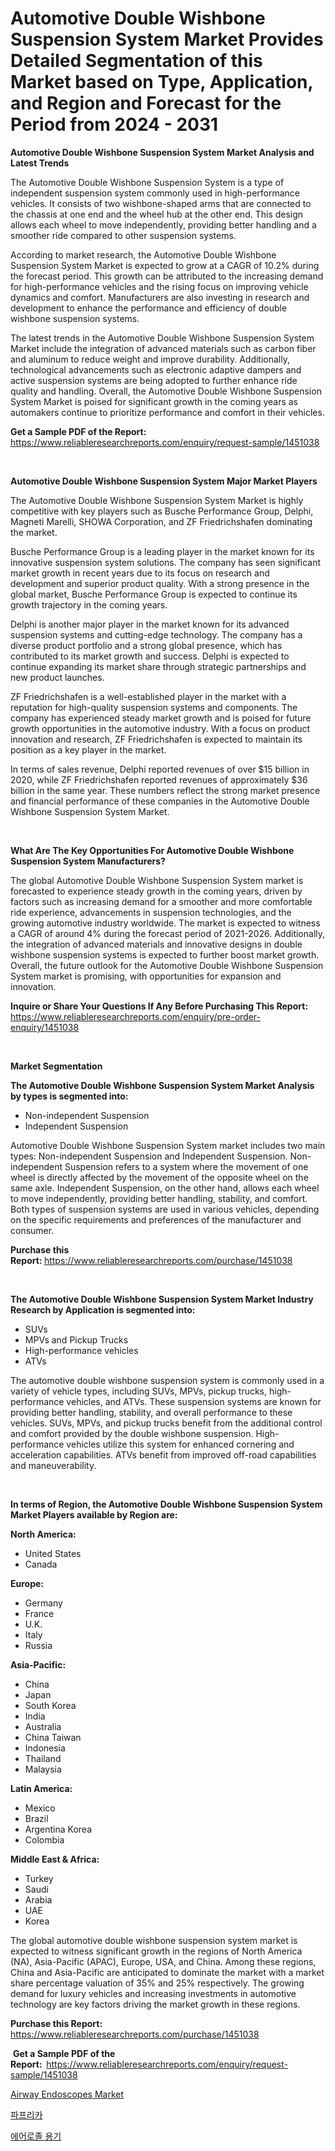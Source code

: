 <p><h1>Automotive Double Wishbone Suspension System Market Provides Detailed Segmentation of this Market based on Type, Application, and Region and Forecast for the Period from 2024 - 2031</h1></p><p><strong>Automotive Double Wishbone Suspension System Market Analysis and Latest Trends</strong></p>
<p><p>The Automotive Double Wishbone Suspension System is a type of independent suspension system commonly used in high-performance vehicles. It consists of two wishbone-shaped arms that are connected to the chassis at one end and the wheel hub at the other end. This design allows each wheel to move independently, providing better handling and a smoother ride compared to other suspension systems.</p><p>According to market research, the Automotive Double Wishbone Suspension System Market is expected to grow at a CAGR of 10.2% during the forecast period. This growth can be attributed to the increasing demand for high-performance vehicles and the rising focus on improving vehicle dynamics and comfort. Manufacturers are also investing in research and development to enhance the performance and efficiency of double wishbone suspension systems.</p><p>The latest trends in the Automotive Double Wishbone Suspension System Market include the integration of advanced materials such as carbon fiber and aluminum to reduce weight and improve durability. Additionally, technological advancements such as electronic adaptive dampers and active suspension systems are being adopted to further enhance ride quality and handling. Overall, the Automotive Double Wishbone Suspension System Market is poised for significant growth in the coming years as automakers continue to prioritize performance and comfort in their vehicles.</p></p>
<p><strong>Get a Sample PDF of the Report:&nbsp;</strong> <a href="https://www.reliableresearchreports.com/enquiry/request-sample/1451038">https://www.reliableresearchreports.com/enquiry/request-sample/1451038</a></p>
<p>&nbsp;</p>
<p><strong>Automotive Double Wishbone Suspension System Major Market Players</strong></p>
<p><p>The Automotive Double Wishbone Suspension System Market is highly competitive with key players such as Busche Performance Group, Delphi, Magneti Marelli, SHOWA Corporation, and ZF Friedrichshafen dominating the market. </p><p>Busche Performance Group is a leading player in the market known for its innovative suspension system solutions. The company has seen significant market growth in recent years due to its focus on research and development and superior product quality. With a strong presence in the global market, Busche Performance Group is expected to continue its growth trajectory in the coming years.</p><p>Delphi is another major player in the market known for its advanced suspension systems and cutting-edge technology. The company has a diverse product portfolio and a strong global presence, which has contributed to its market growth and success. Delphi is expected to continue expanding its market share through strategic partnerships and new product launches.</p><p>ZF Friedrichshafen is a well-established player in the market with a reputation for high-quality suspension systems and components. The company has experienced steady market growth and is poised for future growth opportunities in the automotive industry. With a focus on product innovation and research, ZF Friedrichshafen is expected to maintain its position as a key player in the market.</p><p>In terms of sales revenue, Delphi reported revenues of over $15 billion in 2020, while ZF Friedrichshafen reported revenues of approximately $36 billion in the same year. These numbers reflect the strong market presence and financial performance of these companies in the Automotive Double Wishbone Suspension System Market.</p></p>
<p>&nbsp;</p>
<p><strong>What Are The Key Opportunities For Automotive Double Wishbone Suspension System Manufacturers?</strong></p>
<p><p>The global Automotive Double Wishbone Suspension System market is forecasted to experience steady growth in the coming years, driven by factors such as increasing demand for a smoother and more comfortable ride experience, advancements in suspension technologies, and the growing automotive industry worldwide. The market is expected to witness a CAGR of around 4% during the forecast period of 2021-2026. Additionally, the integration of advanced materials and innovative designs in double wishbone suspension systems is expected to further boost market growth. Overall, the future outlook for the Automotive Double Wishbone Suspension System market is promising, with opportunities for expansion and innovation.</p></p>
<p><strong>Inquire or Share Your Questions If Any Before Purchasing This Report:</strong> <a href="https://www.reliableresearchreports.com/enquiry/pre-order-enquiry/1451038">https://www.reliableresearchreports.com/enquiry/pre-order-enquiry/1451038</a></p>
<p>&nbsp;</p>
<p><strong>Market Segmentation</strong></p>
<p><strong>The Automotive Double Wishbone Suspension System Market Analysis by types is segmented into:</strong></p>
<p><ul><li>Non-independent Suspension</li><li>Independent Suspension</li></ul></p>
<p><p>Automotive Double Wishbone Suspension System market includes two main types: Non-independent Suspension and Independent Suspension. Non-independent Suspension refers to a system where the movement of one wheel is directly affected by the movement of the opposite wheel on the same axle. Independent Suspension, on the other hand, allows each wheel to move independently, providing better handling, stability, and comfort. Both types of suspension systems are used in various vehicles, depending on the specific requirements and preferences of the manufacturer and consumer.</p></p>
<p><strong>Purchase this Report:&nbsp;</strong><a href="https://www.reliableresearchreports.com/purchase/1451038">https://www.reliableresearchreports.com/purchase/1451038</a></p>
<p>&nbsp;</p>
<p><strong>The Automotive Double Wishbone Suspension System Market Industry Research by Application is segmented into:</strong></p>
<p><ul><li>SUVs</li><li>MPVs and Pickup Trucks</li><li>High-performance vehicles</li><li>ATVs</li></ul></p>
<p><p>The automotive double wishbone suspension system is commonly used in a variety of vehicle types, including SUVs, MPVs, pickup trucks, high-performance vehicles, and ATVs. These suspension systems are known for providing better handling, stability, and overall performance to these vehicles. SUVs, MPVs, and pickup trucks benefit from the additional control and comfort provided by the double wishbone suspension. High-performance vehicles utilize this system for enhanced cornering and acceleration capabilities. ATVs benefit from improved off-road capabilities and maneuverability.</p></p>
<p>&nbsp;</p>
<p><strong>In terms of Region, the Automotive Double Wishbone Suspension System Market Players available by Region are:</strong></p>
<p>
    <p> <strong> North America: </strong>
        <ul>
            <li>United States</li>
            <li>Canada</li>
        </ul>
        </p> 
    <p> <strong> Europe: </strong>
        <ul>
            <li>Germany</li>
            <li>France</li>
            <li>U.K.</li>
            <li>Italy</li>
            <li>Russia</li>
        </ul>
        </p> 
    <p> <strong> Asia-Pacific: </strong>
        <ul>
            <li>China</li>
            <li>Japan</li>
            <li>South Korea</li>
            <li>India</li>
            <li>Australia</li>
            <li>China Taiwan</li>
            <li>Indonesia</li>
            <li>Thailand</li>
            <li>Malaysia</li>
        </ul>
        </p> 
    <p> <strong> Latin America: </strong>
        <ul>
            <li>Mexico</li>
            <li>Brazil</li>
            <li>Argentina Korea</li>
            <li>Colombia</li>
        </ul>
        </p> 
    <p> <strong> Middle East & Africa: </strong>
        <ul>
            <li>Turkey</li>
            <li>Saudi</li>
            <li>Arabia</li>
            <li>UAE</li>
            <li>Korea</li>
        </ul>
    </p>
    </p>
<p><p>The global automotive double wishbone suspension system market is expected to witness significant growth in the regions of North America (NA), Asia-Pacific (APAC), Europe, USA, and China. Among these regions, China and Asia-Pacific are anticipated to dominate the market with a market share percentage valuation of 35% and 25% respectively. The growing demand for luxury vehicles and increasing investments in automotive technology are key factors driving the market growth in these regions.</p></p>
<p><strong>Purchase this Report: </strong><a href="https://www.reliableresearchreports.com/purchase/1451038">https://www.reliableresearchreports.com/purchase/1451038</a></p>
<p>&nbsp;<strong>Get a Sample PDF of the Report:&nbsp;&nbsp;</strong><a href="https://www.reliableresearchreports.com/enquiry/request-sample/1451038">https://www.reliableresearchreports.com/enquiry/request-sample/1451038</a></p>
<p><strong></strong></p>
<p><p><a href="https://view.publitas.com/reportprime-1/global-airway-endoscopes-market-by-types-applications-and-major-players-with-regional-growth-rate-analysis-and-development-situation-from-2023-to-2030/">Airway Endoscopes Market</a></p><p><a href="https://medium.com/@feltonfay2023/%ED%8C%8C%ED%94%84%EB%A6%AC%EC%B9%B4-%EC%8B%9C%EC%9E%A5%EC%9D%98-%EC%A7%80%ED%91%9C-%ED%95%B4%EC%84%9D-%EC%8B%9C%EC%9E%A5-%EC%A0%90%EC%9C%A0%EC%9C%A8-%ED%8A%B8%EB%A0%8C%EB%93%9C-%EB%B0%8F-%EC%84%B1%EC%9E%A5-%ED%8C%A8%ED%84%B4-266ea2ea0398">파프리카</a></p><p><a href="https://medium.com/@feltonfay2023/%EC%97%90%EC%96%B4%EB%A1%9C%EC%A1%B8-%EC%BB%A8%ED%85%8C%EC%9D%B4%EB%84%88-%EC%8B%9C%EC%9E%A5-%EB%8F%99%ED%96%A5-%EB%B0%8F-%EC%8B%9C%EC%9E%A5-%EB%B6%84%EC%84%9D%EC%9D%80-2024%EB%85%84%EB%B6%80%ED%84%B0-2031%EB%85%84%EA%B9%8C%EC%A7%80-%EC%98%88%EC%B8%A1%EB%90%A9%EB%8B%88%EB%8B%A4-d0cce9dbc896">에어로졸 용기</a></p></p>